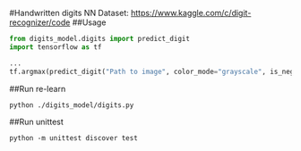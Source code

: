 #Handwritten digits NN
Dataset: https://www.kaggle.com/c/digit-recognizer/code
##Usage

```python
from digits_model.digits import predict_digit
import tensorflow as tf

...
tf.argmax(predict_digit("Path to image", color_mode="grayscale", is_negative=False), 1)
```

##Run re-learn
```
python ./digits_model/digits.py
```

##Run unittest
```
python -m unittest discover test
```
